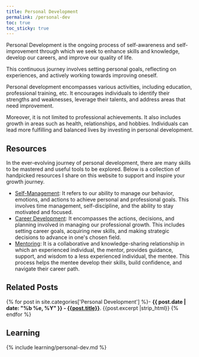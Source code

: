 ```yaml
---
title: Personal Development
permalink: /personal-dev
toc: true
toc_sticky: true
---
```


Personal Development is the ongoing process of self-awareness and self-improvement through which we seek to enhance skills and knowledge, develop our careers, and improve our quality of life.

This continuous journey involves setting personal goals, reflecting on experiences, and actively working towards improving oneself.

Personal development encompasses various activities, including education, professional training, etc. It encourages individuals to identify their strengths and weaknesses, leverage their talents, and address areas that need improvement.

Moreover, it is not limited to professional achievements. It also includes growth in areas such as health, relationships, and hobbies. Individuals can lead more fulfilling and balanced lives by investing in personal development.

## Resources

In the ever-evolving journey of personal development, there are many skills to be mastered and useful tools to be explored. Below is a collection of handpicked resources I share on this website to support and inspire your growth journey.

- [Self-Management](/personal-dev/self-mgmt): It refers to our ability to manage our behavior, emotions, and actions to achieve personal and professional goals. This involves time management, self-discipline, and the ability to stay motivated and focused.
- [Career Development](/personal-dev/career-dev): It encompasses the actions, decisions, and planning involved in managing our professional growth. This includes setting career goals, acquiring new skills, and making strategic decisions to advance in one's chosen field.
- [Mentoring](/personal-dev/mentoring): It is a collaborative and knowledge-sharing relationship in which an experienced individual, the mentor, provides guidance, support, and wisdom to a less experienced individual, the mentee. This process helps the mentee develop their skills, build confidence, and navigate their career path.

## Related Posts

{% for post in site.categories['Personal Development'] %}- <b>{{ post.date | date: "%b %e, %Y" }} - <a href="{{ site.baseurl }}{{ post.url }}">{{post.title}}</a></b>. {{post.excerpt |strip_html}}
{% endfor %}

## Learning

{% include learning/personal-dev.md %}
